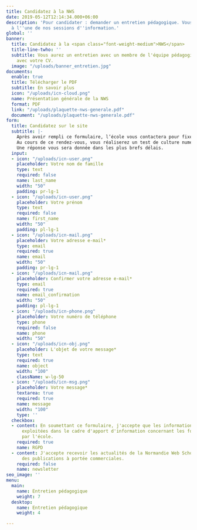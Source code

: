 ```yaml
---
title: Candidatez à la NWS
date: 2019-05-12T12:14:34.000+06:00
description: 'Pour candidater : demander un entretien pédagogique. Vous serez invité
  à l''une de nos sessions d''information.'
global: ''
banner:
  title: Candidatez à la <span class="font-weight-medium">NWS</span>
  title-line-twho: ''
  subtitle: Vous aurez un entretien avec un membre de l'équipe pédagogique. Venez
    avec votre CV.
  image: "/uploads/banner_entretien.jpg"
documents:
  enable: true
  title: Télécharger le PDF
  subtitle: En savoir plus
  icon: "/uploads/icn-cloud.png"
  name: Présentation générale de la NWS
  format: PDF
  link: "/uploads/plaquette-nws-generale.pdf"
  document: "/uploads/plaquette-nws-generale.pdf"
form:
  title: Candidatez sur le site
  subtitle: |-
    Après avoir rempli ce formulaire, l’école vous contactera pour fixer un rendez-vous.
    Au cours de ce rendez-vous, vous réaliserez un test de culture numérique et vous passerez un entretien individuel avec un membre de l'équipe pédagogique.
    Une réponse vous sera donnée dans les plus brefs délais.
  input:
  - icon: "/uploads/icn-user.png"
    placeholder: Votre nom de famille
    type: text
    required: false
    name: last_name
    width: "50"
    padding: pr-lg-1
  - icon: "/uploads/icn-user.png"
    placeholder: Votre prénom
    type: text
    required: false
    name: first_name
    width: "50"
    padding: pl-lg-1
  - icon: "/uploads/icn-mail.png"
    placeholder: Votre adresse e-mail*
    type: email
    required: true
    name: email
    width: "50"
    padding: pr-lg-1
  - icon: "/uploads/icn-mail.png"
    placeholder: Confirmer votre adresse e-mail*
    type: email
    required: true
    name: email_confirmation
    width: "50"
    padding: pl-lg-1
  - icon: "/uploads/icn-phone.png"
    placeholder: Votre numéro de téléphone
    type: phone
    required: false
    name: phone
    width: "50"
  - icon: "/uploads/icn-obj.png"
    placeholder: L'objet de votre message*
    type: text
    required: true
    name: object
    width: "100"
    className: w-lg-50
  - icon: "/uploads/icn-msg.png"
    placeholder: Votre message*
    textarea: true
    required: true
    name: message
    width: "100"
    type: ''
  checkbox:
  - content: En soumettant ce formulaire, j'accepte que les informations saisies soient
      exploitées dans le cadre d'apport d'information concernant les formations proposées
      par l'école.
    required: true
    name: RGPD
  - content: J'accepte recevoir les actualités de la Normandie Web School  ainsi que
      des publications à portée commerciales.
    required: false
    name: newsletter
seo_image: ''
menu:
  main:
    name: Entretien pédagogique
    weight: 7
  desktop:
    name: Entretien pédagogique
    weight: 4

---
```

